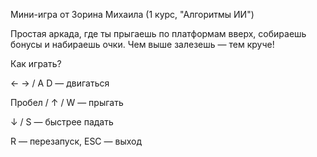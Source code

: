 Мини-игра от Зорина Михаила (1 курс, "Алгоритмы ИИ")

Простая аркада, где ты прыгаешь по платформам вверх, собираешь бонусы и набираешь очки. Чем выше залезешь — тем круче!

Как играть?

← → / A D — двигаться

Пробел / ↑ / W — прыгать

↓ / S — быстрее падать

R — перезапуск, ESC — выход
